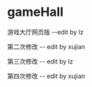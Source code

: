 # gameHall
游戏大厅网页版
--edit by lz

第二次修改
-- edit by xujian

第三次修改
-- edit by lz

第四次修改
-- edit by xujian
